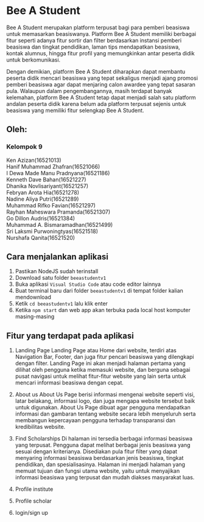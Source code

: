 # Bee A Student

Bee A Student merupakan platform terpusat bagi para pemberi beasiswa untuk memasarkan beasiswanya. Platform Bee A Student memiliki berbagai fitur seperti adanya fitur sortir dan filter berdasarkan instansi pemberi beasiswa dan tingkat pendidikan, laman tips mendapatkan beasiswa, kontak alumnus, hingga fitur profil yang memungkinkan antar peserta didik untuk berkomunikasi.

Dengan demikian, platform Bee A Student diharapkan dapat membantu peserta didik mencari beasiswa yang tepat sekaligus menjadi ajang promosi pemberi beasiswa agar dapat menjaring calon awardee yang tepat sasaran pula. Walaupun dalam pengembangannya, masih terdapat banyak kelemahan, platform Bee A Student tetap dapat menjadi salah satu platform andalan peserta didik karena belum ada platform terpusat sejenis untuk beasiswa yang memiliki fitur selengkap Bee A Student.


## Oleh:
### Kelompok 9 
Ken Azizan(16521013) \
Hanif Muhammad Zhafran(16521066) \
I Dewa Made Manu Pradnyana(16521186) \
Kenneth Dave Bahan(16521227) \
Dhanika Novlisariyant(16521257) \
Febryan Arota Hia(16521278) \
Nadine Aliya Putri(16521289) \
Muhammad Rifko Favian(16521297) \
Rayhan Maheswara Pramanda(16521307) \
Go Dillon Audris(16521384) \
Muhammad A. Bismaramadhan(16521499) \
Sri Laksmi Purwoningtyas(16521518) \
Nurshafa Qanita(16521520)

## Cara menjalankan aplikasi
1. Pastikan NodeJS sudah terinstall
2. Download satu folder `beeastudentv1`
3. Buka aplikasi `Visual Studio Code` atau code editor lainnya
4. Buat terminal baru dari folder `beeastudentv1` di tempat folder kalian mendownload
5. Ketik `cd beeastudentv1` lalu klik enter
6. Ketika `npm start` dan web app akan terbuka pada local host komputer masing-masing

## Fitur yang terdapat pada aplikasi
1. Landing Page
Landing Page atau Home dari website, terdiri atas Navigation Bar, Footer, dan juga fitur    pencari beasiswa yang dilengkapi dengan filter. Landing Page ini akan menjadi halaman pertama   yang dilihat oleh pengguna ketika memasuki website, dan berguna sebagai pusat navigasi untuk    melihat fitur-fitur website yang lain serta untuk mencari informasi beasiswa dengan cepat.

2. About us
About Us Page berisi informasi mengenai website seperti visi, latar belakang, informasi logo,   dan juga mengapa website tersebut baik untuk digunakan. About Us Page dibuat agar pengguna  mendapatkan informasi dan gambaran tentang website secara lebih menyeluruh serta membangun  kepercayaan pengguna terhadap transparansi dan kredibilitas website.

3. Find Scholarships
Di halaman ini tersedia berbagai informasi beasiswa yang terpusat. Pengguna dapat melihat   berbagai jenis beasiswa yang sesuai dengan kriterianya. Disediakan pula fitur filter yang dapat menyaring informasi beasiswa berdasarkan jenis beasiswa, tingkat pendidikan, dan    spesialisasinya. Halaman ini menjadi halaman yang memuat tujuan dan fungsi utama website, yaitu untuk menyajikan informasi beasiswa yang terpusat dan mudah diakses masyarakat luas.

4. Profile institute
5. Profile scholar
6. login/sign up

